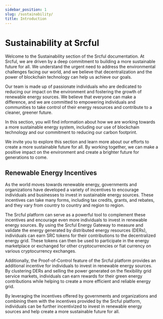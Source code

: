 ```yaml
---
sidebar_position: 1
slug: /sustainability/
title: Introduction
---
```


# Sustainability at Srcful

Welcome to the Sustainability section of the Srcful documentation. At Srcful, we are driven by a deep commitment to building a more sustainable future for all. We understand the urgent need to address the environmental challenges facing our world, and we believe that decentralization and the power of blockchain technology can help us achieve our goals.

Our team is made up of passionate individuals who are dedicated to reducing our impact on the environment and fostering the growth of renewable energy sources. We believe that everyone can make a difference, and we are committed to empowering individuals and communities to take control of their energy resources and contribute to a cleaner, greener future.

In this section, you will find information about how we are working towards a more sustainable energy system, including our use of blockchain technology and our commitment to reducing our carbon footprint. 

We invite you to explore this section and learn more about our efforts to create a more sustainable future for all. By working together, we can make a positive impact on the environment and create a brighter future for generations to come.

## Renewable Energy Incentives

As the world moves towards renewable energy, governments and organizations have developed a variety of incentives to encourage individuals and businesses to invest in sustainable energy sources. These incentives can take many forms, including tax credits, grants, and rebates, and they vary from country to country and region to region.

The Srcful platform can serve as a powerful tool to complement these incentives and encourage even more individuals to invest in renewable energy sources. By using the Srcful Energy Gateway to measure and validate the energy generated by distributed energy resources (DERs), individuals can earn SRC tokens for their contributions to the decentralized energy grid. These tokens can then be used to participate in the energy marketplace or exchanged for other cryptocurrencies or fiat currency on various cryptocurrency exchanges.

Additionally, the Proof-of-Control feature of the Srcful platform provides an additional incentive for individuals to invest in renewable energy sources. By clustering DERs and selling the power generated on the flexibility grid service markets, individuals can earn rewards for their green energy contributions while helping to create a more efficient and reliable energy grid.

By leveraging the incentives offered by governments and organizations and combining them with the incentives provided by the Srcful platform, individuals can be further incentivized to invest in renewable energy sources and help create a more sustainable future for all.
